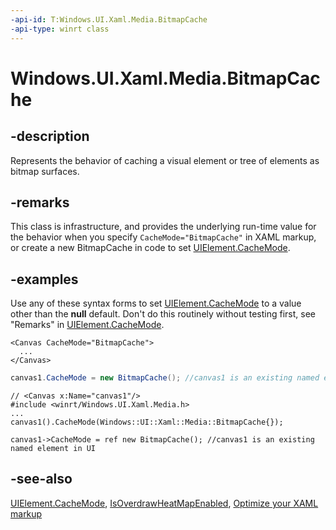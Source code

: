 ```yaml
---
-api-id: T:Windows.UI.Xaml.Media.BitmapCache
-api-type: winrt class
---
```


<!-- Class syntax.
public class BitmapCache : Windows.UI.Xaml.Media.CacheMode, Windows.UI.Xaml.Media.IBitmapCache
-->

# Windows.UI.Xaml.Media.BitmapCache

## -description
Represents the behavior of caching a visual element or tree of elements as bitmap surfaces.

## -remarks
This class is infrastructure, and provides the underlying run-time value for the behavior when you specify `CacheMode="BitmapCache"` in XAML markup, or create a new BitmapCache in code to set [UIElement.CacheMode](../windows.ui.xaml/uielement_cachemode.md).

## -examples
Use any of these syntax forms to set [UIElement.CacheMode](../windows.ui.xaml/uielement_cachemode.md) to a value other than the **null** default. Don't do this routinely without testing first, see "Remarks" in [UIElement.CacheMode](../windows.ui.xaml/uielement_cachemode.md).

```xaml
<Canvas CacheMode="BitmapCache">
  ...
</Canvas>
```

```csharp
canvas1.CacheMode = new BitmapCache(); //canvas1 is an existing named element in UI
```

```cppwinrt
// <Canvas x:Name="canvas1"/>
#include <winrt/Windows.UI.Xaml.Media.h>
...
canvas1().CacheMode(Windows::UI::Xaml::Media::BitmapCache{});
```

```cppcx
canvas1->CacheMode = ref new BitmapCache(); //canvas1 is an existing named element in UI
```

## -see-also
[UIElement.CacheMode](../windows.ui.xaml/uielement_cachemode.md), [IsOverdrawHeatMapEnabled](../windows.ui.xaml/debugsettings_isoverdrawheatmapenabled.md), [Optimize your XAML markup](https://docs.microsoft.com/windows/uwp/debug-test-perf/optimize-xaml-loading)
